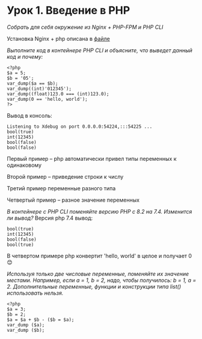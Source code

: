 # Урок 1. Введение в PHP #

*Собрать для себя окружение из Nginx + PHP-FPM и PHP CLI*

Установка Nginx + php описана в [файле](docker.pdf)

*Выполните код в контейнере PHP CLI и объясните, что выведет данный код и почему:*
```
<?php
$a = 5;
$b = '05';
var_dump($a == $b);
var_dump((int)'012345');
var_dump((float)123.0 === (int)123.0);
var_dump(0 == 'hello, world');
?>
```
Вывод в консоль:
```
Listening to Xdebug on port 0.0.0.0:54224,:::54225 ... 
bool(true) 
int(12345) 
bool(false) 
bool(false)
```
Первый пример – php автоматически привел типы переменных к одинаковому

Второй пример – приведение строки к числу

Третий пример переменные разного типа

Четвертый пример – разное значение переменных

*В контейнере с PHP CLI поменяйте версию PHP с 8.2 на 7.4. Изменится ли вывод?*
Версия php 7.4 вывод:
```
bool(true)
int(12345)
bool(false)
bool(true)
```
В четвертом примере php конвертит 'hello, world' в целое и получает 0  😊

*Используя только две числовые переменные, поменяйте их значение местами. Например, если a = 1, b = 2, надо, чтобы получилось: b = 1, a = 2. Дополнительные переменные, функции и конструкции типа list() использовать нельзя.*

```
<?php
$a = 3;
$b = 2;
$a = $a + $b - ($b = $a);
var_dump ($a);
var_dump ($b);
```


